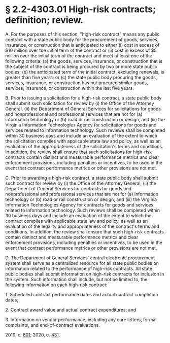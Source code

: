 # § 2.2-4303.01 High-risk contracts; definition; review.

<p>A. For the purposes of this section, "high-risk contract" means any public contract with a state public body for the procurement of goods, services, insurance, or construction that is anticipated to either (i) cost in excess of $10 million over the initial term of the contract or (ii) cost in excess of $5 million over the initial term of the contract and meet at least one of the following criteria: (a) the goods, services, insurance, or construction that is the subject of the contract is being procured by two or more state public bodies; (b) the anticipated term of the initial contract, excluding renewals, is greater than five years; or (c) the state public body procuring the goods, services, insurance, or construction has not procured similar goods, services, insurance, or construction within the last five years.</p><p>B. Prior to issuing a solicitation for a high-risk contract, a state public body shall submit such solicitation for review by (i) the Office of the Attorney General, (ii) the Department of General Services for solicitations for goods and nonprofessional and professional services that are not for (a) information technology or (b) road or rail construction or design, and (iii) the Virginia Information Technologies Agency for solicitations for goods and services related to information technology. Such reviews shall be completed within 30 business days and include an evaluation of the extent to which the solicitation complies with applicable state law and policy, as well as an evaluation of the appropriateness of the solicitation's terms and conditions. In addition, the review shall ensure that such solicitations for high-risk contracts contain distinct and measurable performance metrics and clear enforcement provisions, including penalties or incentives, to be used in the event that contract performance metrics or other provisions are not met.</p><p>C. Prior to awarding a high-risk contract, a state public body shall submit such contract for review by (i) the Office of the Attorney General, (ii) the Department of General Services for contracts for goods and nonprofessional and professional services that are not for (a) information technology or (b) road or rail construction or design, and (iii) the Virginia Information Technologies Agency for contracts for goods and services related to information technology. Such reviews shall be completed within 30 business days and include an evaluation of the extent to which the contract complies with applicable state law and policy, as well as an evaluation of the legality and appropriateness of the contract's terms and conditions. In addition, the review shall ensure that such high-risk contracts contain distinct and measurable performance metrics and clear enforcement provisions, including penalties or incentives, to be used in the event that contract performance metrics or other provisions are not met.</p><p>D. The Department of General Services' central electronic procurement system shall serve as a centralized resource for all state public bodies on information related to the performance of high-risk contracts. All state public bodies shall submit information on high-risk contracts for inclusion in the system. Such information shall include, but not be limited to, the following information on each high-risk contract:</p><p>1. Scheduled contract performance dates and actual contract completion dates;</p><p>2. Contract award value and actual contract expenditures; and</p><p>3. Information on vendor performance, including any cure letters, formal complaints, and end-of-contract evaluations.</p><p>2019, c. <a href='http://lis.virginia.gov/cgi-bin/legp604.exe?191+ful+CHAP0601'>601</a>; 2020, c. <a href='http://lis.virginia.gov/cgi-bin/legp604.exe?201+ful+CHAP0431'>431</a>.</p>